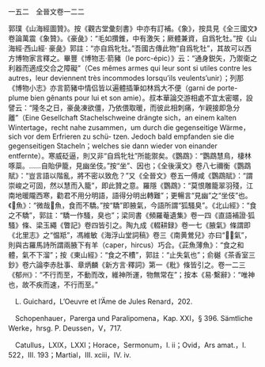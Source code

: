 一五二　全晉文卷一二二

郭璞《山海經圖贊》。按《觀古堂彙刻書》中亦有訂補。《象》，按具見《全三國文》卷論萬震《象贊》。《豪彘》：“毛如攢錐，中有激矢；厥體兼資，自爲牝牡。”按《山海經·西山經·
豪彘》郭註：“亦自爲牝牡。”吾國古傳此物“自爲牝牡”，其故可以西方博物家言釋之。畢豐《博物志·箭豬（le porc-épic）》云：“通身鋭矢，乃禦衛之利器而適成交合之障礙”（Ces mêmes armes qui leur sont si utiles contre les autres，leur deviennent très incommodes lorsqu’ils veulents’unir）；列那《博物小志》亦言箭豬中情侣皆以遍體插筆如林爲大不便（garni de porte-plume bien gênants pour lui et son amie）。叔本華論交游相處不宜太密暱，設譬云：“隆冬之日，豪彘凍欲僵，乃依偎取暖，而彼此相刺痛，乍親接即急分離”（Eine Gesellchaft Stachelschweine drängte sich，an einem kalten Wintertage，recht nahe zusammen，um durch die gegenseitige Wärme，sich vor dem Erfrieren zu schü-
tzen. Jedoch bald empfanden sie die gegenseitigen Stacheln；welches sie dann wieder von einander entfernte）。寒威砭逼，則又非“自爲牝牡”所能禦矣。《鸚鵡》：“鸚鵡慧鳥，棲林啄蘂。……自貽伊籠，見幽坐伎。”按“坐”、因也；《全後漢文》卷八七禰衡《鸚鵡賦》：“豈言語以階亂，將不密以致危？”又《全晉文》卷五一傅咸《鸚鵡賦》：“謂崇峻之可固，然以慧而入籠”，即此贊之意。羅隱《鸚鵡》：“莫恨雕籠翠羽殘，江南地暖隴西寒，勸君不用分明語，語得分明出轉難”；更暢言“見幽”之“坐伎”也。《𩶆魚》：“微哉𩶆魚，食而不驕。”按“驕”即腋氣，今語所謂“狐騷臭”。《北山經》：“食之不驕”，郭註：“驕一作騷，臭也”；梁同書《頻羅菴遺集》卷一四《直語補證·狐騷》條、梁玉繩《瞥記》卷四皆引之。陶九成《輟耕録》卷一七《腋氣》條謂即《北里志》之“愠羝”，馮維敏《海浮山堂詞稿》卷三《南黄鶯兒》亦曰“𦏛𦍳氣”，則與古羅馬詩所謂兩腋下有羊（caper，hircus）巧合。《茈魚薄魚》：“食之和體，氣不下溜”；按《東山經》：“食之不䊧”，郭註：“止失氣也”；俞樾《茶香室三鈔》卷六論李赤肚事、章炳麟《新方言·釋詞》第一《粃》條皆引之。卷一二三《郁州》：“不行而至，不動而改，維神所運，物無常在”；按本《易·繫辭》：“唯神也，故不疾而速，不行而至。”











　L. Guichard，L’Oeuvre et l’Äme de Jules Renard，202.

　Schopenhauer，Parerga und Paralipomena，Kap. XXI，§ 396. Sämtliche Werke，hrsg. P. Deussen，V，717.

　Catullus，LXIX，LXXI；Horace，Sermonum，I. ii；Ovid，Ars amat.，I. 522，III. 193；Martial，III. xciii，IV. iv.